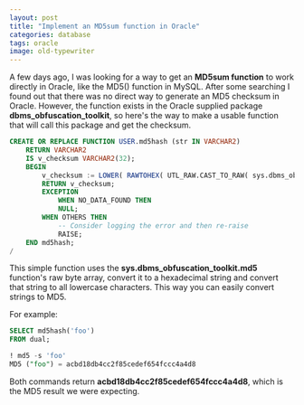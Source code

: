 ```yaml
---
layout: post
title: "Implement an MD5sum function in Oracle"
categories: database
tags: oracle
image: old-typewriter
---
```


A few days ago, I was looking for a way to get an **MD5sum function** to work directly in Oracle, like the MD5() function in MySQL. After some searching I found out that there was no direct way to generate an MD5 checksum in Oracle. However, the function exists in the Oracle supplied package **dbms_obfuscation_toolkit**, so here's the way to make a usable function that will call this package and get the checksum.

```sql
CREATE OR REPLACE FUNCTION USER.md5hash (str IN VARCHAR2)
	RETURN VARCHAR2
	IS v_checksum VARCHAR2(32);
	BEGIN
		v_checksum := LOWER( RAWTOHEX( UTL_RAW.CAST_TO_RAW( sys.dbms_obfuscation_toolkit.md5(input_string => str) ) ) );
		RETURN v_checksum;
		EXCEPTION
			WHEN NO_DATA_FOUND THEN
			NULL;
		WHEN OTHERS THEN
			-- Consider logging the error and then re-raise
			RAISE;
	END md5hash;
/
```

This simple function uses the **sys.dbms_obfuscation_toolkit.md5** function's raw byte array, convert it to a hexadecimal string and convert that string to all lowercase characters. This way you can easily convert strings to MD5.

For example:

```sql
SELECT md5hash('foo')
FROM dual;

! md5 -s 'foo'
MD5 ("foo") = acbd18db4cc2f85cedef654fccc4a4d8
```

Both commands return **acbd18db4cc2f85cedef654fccc4a4d8**, which is the MD5 result we were expecting.
